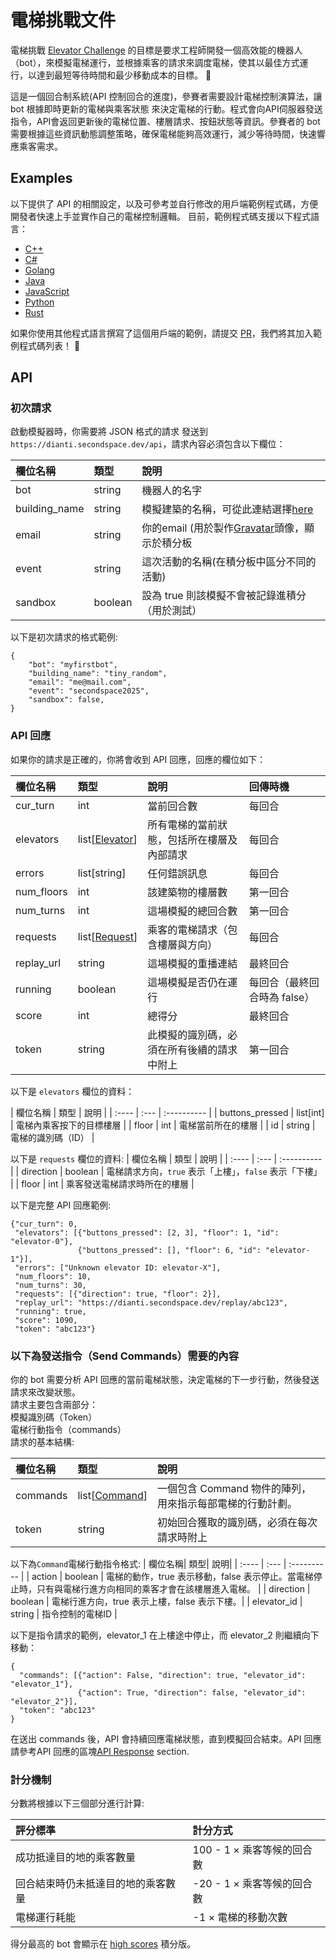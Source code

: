 # 電梯挑戰文件

電梯挑戰 [Elevator Challenge](https://dianti.secondspace.dev/) 的目標是要求工程師開發一個高效能的機器人（bot），來模擬電梯運行，並根據乘客的請求來調度電梯，使其以最佳方式運行，以達到最短等待時間和最少移動成本的目標。 🚀

這是一個回合制系統(API 控制回合的進度)，參賽者需要設計電梯控制演算法，讓 bot 根據即時更新的電梯與乘客狀態 來決定電梯的行動。程式會向API伺服器發送指令，API會返回更新後的電梯位置、樓層請求、按鈕狀態等資訊。參賽者的 bot 需要根據這些資訊動態調整策略，確保電梯能夠高效運行，減少等待時間，快速響應乘客需求。

## Examples

以下提供了 API 的相關設定，以及可參考並自行修改的用戶端範例程式碼，方便開發者快速上手並實作自己的電梯控制邏輯。
目前，範例程式碼支援以下程式語言：

- [C++](c++/)
- [C#](csharp/)
- [Golang](golang/)
- [Java](java/)
- [JavaScript](javascript/)
- [Python](python/)
- [Rust](rust/)

如果你使用其他程式語言撰寫了這個用戶端的範例，請提交 [PR](https://github.com/richardpenman/dianti-clients/pulls)，我們將其加入範例程式碼列表！ 🚀

## API

### 初次請求
啟動模擬器時，你需要將 JSON 格式的請求 發送到 `https://dianti.secondspace.dev/api`，請求內容必須包含以下欄位：

| 欄位名稱| 類型 | 說明 |
| :---- | :--- | :---------- |
| bot | string | 機器人的名字|
| building\_name | string |模擬建築的名稱，可從此連結選擇[here](https://dianti.secondspace.dev/buildings) |
| email | string | 你的email (用於製作[Gravatar](https://gravatar.com/)頭像，顯示於積分板|
| event | string | 這次活動的名稱(在積分板中區分不同的活動) |
| sandbox | boolean | 設為 true 則該模擬不會被記錄進積分（用於測試）|


以下是初次請求的格式範例:
```
{
    "bot": "myfirstbot",
    "building_name": "tiny_random",
    "email": "me@mail.com",
    "event": "secondspace2025",
    "sandbox": false,
}
```

<a name="api-response"></a> 
###  API 回應

如果你的請求是正確的，你將會收到 API 回應，回應的欄位如下：

| 欄位名稱 | 類型 | 說明 | 回傳時機 |
| :---- | :--- | :---------- | :------------ |
| cur\_turn | int | 當前回合數 | 每回合 |
| elevators | list[[Elevator](#elevator-type)] | 所有電梯的當前狀態，包括所在樓層及內部請求 | 每回合 |
| errors | list[string] | 任何錯誤訊息 | 每回合 |
| num\_floors | int | 該建築物的樓層數 | 第一回合 |
| num\_turns | int | 這場模擬的總回合數 | 第一回合 |
| requests | list[[Request](#request-type)] | 乘客的電梯請求（包含樓層與方向） | 每回合 |
| replay\_url | string | 這場模擬的重播連結 | 最終回合 |
| running | boolean | 這場模擬是否仍在運行 | 每回合（最終回合時為 false） |
| score | int | 總得分 | 最終回合 |
| token | string | 此模擬的識別碼，必須在所有後續的請求中附上 | 第一回合 |

以下是 `elevators` 欄位的資料：

<a name="elevator-type"></a> 
| 欄位名稱 | 類型 | 說明 |
| :---- | :--- | :---------- |
| buttons\_pressed | list[int] | 電梯內乘客按下的目標樓層 |
| floor | int | 電梯當前所在的樓層 |
| id | string | 電梯的識別碼（ID） |

以下是 `requests` 欄位的資料:
<a name="request-type"></a> 
| 欄位名稱 | 類型 | 說明 |
| :---- | :--- | :---------- |
| direction | boolean | 電梯請求方向，`true` 表示「上樓」，`false` 表示「下樓」 |
| floor | int | 乘客發送電梯請求時所在的樓層 |


以下是完整 API 回應範例:
```
{"cur_turn": 0,
 "elevators": [{"buttons_pressed": [2, 3], "floor": 1, "id": "elevator-0"},
               {"buttons_pressed": [], "floor": 6, "id": "elevator-1"}],
 "errors": ["Unknown elevator ID: elevator-X"],
 "num_floors": 10,
 "num_turns": 30,
 "requests": [{"direction": true, "floor": 2}],
 "replay_url": "https://dianti.secondspace.dev/replay/abc123",
 "running": true,
 "score": 1090,
 "token": "abc123"}
```

### 以下為發送指令（Send Commands）需要的內容

你的 bot 需要分析 API 回應的當前電梯狀態，決定電梯的下一步行動，然後發送請求來改變狀態。  
請求主要包含兩部分：  
模擬識別碼（Token）  
電梯行動指令（commands）  
請求的基本結構:  

| 欄位名稱| 類型 | 說明|
| :---- | :--- | :---------- |
| commands | list[[Command](#command-type)] | 一個包含 Command 物件的陣列，用來指示每部電梯的行動計劃。|
| token | string |初始回合獲取的識別碼，必須在每次請求時附上 |


以下為`Command`電梯行動指令格式:
<a name="command-type"></a> 
| 欄位名稱| 類型| 說明|
| :---- | :--- | :---------- |
| action | boolean | 電梯的動作，true 表示移動，false 表示停止。當電梯停止時，只有與電梯行進方向相同的乘客才會在該樓層進入電梯。 |
| direction | boolean | 電梯行進方向，true 表示上樓，false 表示下樓。|
| elevator\_id | string | 指令控制的電梯ID |

以下是指令請求的範例，elevator_1 在上樓途中停止，而 elevator_2 則繼續向下移動：
```
{
  "commands": [{"action": False, "direction": true, "elevator_id": "elevator_1"},
               {"action": True, "direction": false, "elevator_id": "elevator_2"}],
  "token": "abc123"
}
```

在送出 commands 後，API 會持續回應電梯狀態，直到模擬回合結束。API 回應請參考API 回應的區塊[API Response](#api-response) section.

### 計分機制

分數將根據以下三個部分進行計算:

| 評分標準| 計分方式|
| :---------- | :--- |
|成功抵達目的地的乘客數量| 100 - 1 × 乘客等候的回合數 | 
|回合結束時仍未抵達目的地的乘客數量| -20 - 1 × 乘客等候的回合數|
| 電梯運行耗能 | -1 × 電梯的移動次數|

得分最高的 bot 會顯示在 [high scores](https://dianti.secondspace.dev/highscores) 積分版。 
